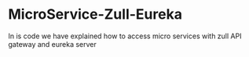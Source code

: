 # MicroService-Zull-Eureka
In is code we have explained how to access micro services with zull API gateway and eureka server
